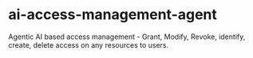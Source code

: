 # ai-access-management-agent
Agentic AI based access management - Grant, Modify, Revoke, identify, create, delete access on any resources to users.
